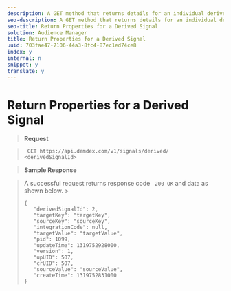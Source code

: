 ```yaml
---
description: A GET method that returns details for an individual derived signal.
seo-description: A GET method that returns details for an individual derived signal.
seo-title: Return Properties for a Derived Signal
solution: Audience Manager
title: Return Properties for a Derived Signal
uuid: 703fae47-7106-44a3-8fc4-87ec1ed74ce8
index: y
internal: n
snippet: y
translate: y
---
```


# Return Properties for a Derived Signal


>**Request** 

>` GET https://api.demdex.com/v1/signals/derived/ <derivedSignalId>` 

>**Sample Response** 

>A successful request returns response code ` 200 OK` and data as shown below. >
>```
>{ 
>    "derivedSignalId": 2, 
>    "targetKey": "targetKey", 
>    "sourceKey": "sourceKey", 
>    "integrationCode": null, 
>    "targetValue": "targetValue", 
>    "pid": 1099, 
>    "updateTime": 1319752928000, 
>    "version": 1, 
>    "upUID": 507, 
>    "crUID": 507, 
>    "sourceValue": "sourceValue", 
>    "createTime": 1319752831000 
>}
>```

